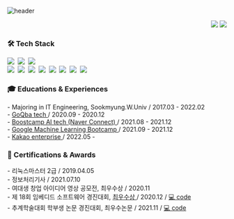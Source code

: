 ![header](https://capsule-render.vercel.app/api?type=soft&color=auto&height=150&section=header&text=SeowonKim&fontSize=70&animation=twinkling)

<p align="right">
  <a href="mailto:kimseowon98@gmail.com"><img src="https://img.shields.io/badge/Gmail-d14836?style=flat-square&logo=Gmail&logoColor=white&link=kimseowon98@gmail.com"/></a>
<a href="https://hits.seeyoufarm.com"><img src="https://hits.seeyoufarm.com/api/count/incr/badge.svg?url=https%3A%2F%2Fgithub.com%2Fswkim-sm&count_bg=%2379C83D&title_bg=%23555555&icon=&icon_color=%23E7E7E7&title=hits&edge_flat=false"/></a> 
</p>

<!-- <p align="center">
<a href="mailto:kimseowon98@gmail.com"><img src="https://img.shields.io/badge/Gmail-d14836?style=flat-square&logo=Gmail&logoColor=white&link=kimseowon98@gmail.com"/></a>
</p> -->
<!-- 
<h4> 🌱 I’m currently learning <a href="https://github.com/swkim-sm/MLOps-study.git"> MLOps.</a> </h4> -->

<h3> 🛠 Tech Stack </h3>
<p>
  <img src="https://img.shields.io/badge/Python-3766AB?style=for-the-badge&logo=Python&logoColor=white"/></a>&nbsp 
  <img src="https://img.shields.io/badge/GitHub-181717?style=for-the-badge&logo=GitHub&amp;logoColor=white"/></a>&nbsp 
  <img src="https://img.shields.io/badge/PyTorch-EE4C2C?style=for-the-badge&logo=PyTorch&amp;logoColor=white"/></a>&nbsp <br/>
  <img src="https://img.shields.io/badge/C++-00599C?style=flat-square&amp;logo=C%2B%2B&amp;logoColor=white"/></a>&nbsp 
  <img src="https://img.shields.io/badge/Javascript-ffb13b?style=flat-square&amp;logo=javascript&amp;logoColor=white"/></a>&nbsp 
  <img src="https://img.shields.io/badge/HTML-E34F26?style=flat-square&amp;logo=HTML5&amp;logoColor=white"/></a>&nbsp 
  <img src="https://img.shields.io/badge/FastAPI-009688?style=flat-square&logo=FastAPI&amp;logoColor=white"/></a>&nbsp 
  <img src="https://img.shields.io/badge/MySQL-4479A1?style=flat-square&logo=MySQL&amp;logoColor=white"/></a>&nbsp
  <img src="https://img.shields.io/badge/Git-F05032?style=flat-square&logo=Git&amp;logoColor=white"/></a>&nbsp 
  <img src="https://img.shields.io/badge/OpenCV-5C3EE8?style=flat-square&logo=OpenCV&amp;logoColor=white"/></a>&nbsp 
  <img src="https://img.shields.io/badge/TensorFlow-FF6F00?style=flat-square&logo=TensorFlow&amp;logoColor=white"/></a>&nbsp 
</p>

<h3> 🎓 Educations & Experiences </h3>
- Majoring in IT Engineering, Sookmyung.W.Univ / 2017.03 - 2022.02 <br/>
- <a href="https://www.goqba.com/?lang=ko"> GoQba tech </a> / 2020.09 - 2020.12 <br/>
- <a href="https://boostcamp.connect.or.kr/"> Boostcamp AI tech </a> <a href="https://www.connect.or.kr/"> (Naver Connect) </a> / 2021.08 - 2021.12 <br/>
- <a href="https://developers-kr.googleblog.com/2021/07/mlbootcamp21.html"> Google Machine Learning Bootcamp </a> / 2021.09 - 2021.12 <br/>
- <a href="https://www.kakaoenterprise.com/"> Kakao enterprise </a> / 2022.05 - <br/>

<h3> 📝 Certifications & Awards </h3>
- 리눅스마스터 2급 / 2019.04.05<br/>
- 정보처리기사 / 2021.07.10<br/>
- 여대생 창업 아이디어 영상 공모전, 최우수상 / 2020.11 <br/>
- 제 18회 임베디드 소프트웨어 경진대회, <a href="https://eswcontest.or.kr/bbs/board.php?tbl=award&mode=VIEW&num=382&chr=&category=2020%EB%85%84&findType=&findWord=&sort1=&sort2=&page=1"> 최우수상 </a> / 2020.12 / <a href="https://github.com/swkim-sm/2020ESWContest_SmartThings_5027"> 💻 code</a> <br/>
- 추계학술대회 학부생 논문 경진대회, 최우수논문 / 2021.11 / <a href="https://github.com/swkim-sm/pose-estimation-similarity"> 💻 code</a> <br/>

